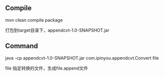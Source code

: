 ## Compile

mvn clean compile package

打包到target目录下，appendcvt-1.0-SNAPSHOT.jar

## Command

java -cp appendcvt-1.0-SNAPSHOT.jar com.ipinyou.appendcvt.Convert file

file    指定转换的文件，生成file.append文件